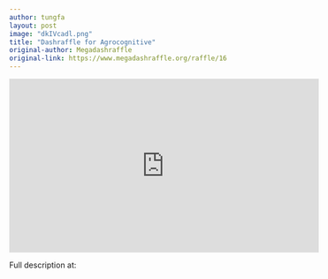 ```yaml
---
author: tungfa
layout: post
image: "dkIVcadl.png"
title: "Dashraffle for Agrocognitive"
original-author: Megadashraffle
original-link: https://www.megadashraffle.org/raffle/16
---
```


<iframe width="560" height="315" src="https://www.youtube.com/embed/DbsG-3zERc0" frameborder="0" allow="accelerometer; autoplay; encrypted-media; gyroscope; picture-in-picture" allowfullscreen></iframe>

Full description at: